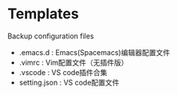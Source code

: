 # Templates
Backup configuration files

- .emacs.d : Emacs(Spacemacs)编辑器配置文件
- .vimrc : Vim配置文件（无插件版）
- .vscode : VS code插件合集
- setting.json : VS code配置文件
